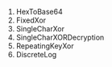 1. HexToBase64
2. FixedXor
3. SingleCharXor
4. SingleCharXORDecryption
5. RepeatingKeyXor
6. DiscreteLog